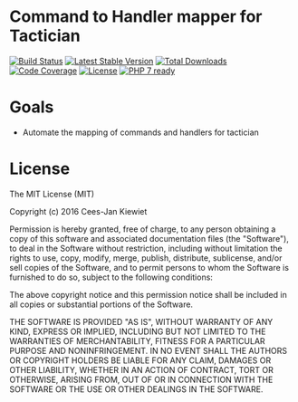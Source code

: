 # Command to Handler mapper for Tactician

[![Build Status](https://travis-ci.org/wyrihaximus/php-tactician-command-handler-mapper.svg?branch=master)](https://travis-ci.org/wyrihaximus/php-tactician-command-handler-mapper)
[![Latest Stable Version](https://poser.pugx.org/wyrihaximus/tactician-command-handler-mapper/v/stable.png)](https://packagist.org/packages/wyrihaximus/tactician-command-handler-mapper)
[![Total Downloads](https://poser.pugx.org/wyrihaximus/tactician-command-handler-mapper/downloads.png)](https://packagist.org/packages/wyrihaximus/tactician-command-handler-mapper/stats)
[![Code Coverage](https://scrutinizer-ci.com/g/wyrihaximus/php-tactician-command-handler-mapper/badges/coverage.png?b=master)](https://scrutinizer-ci.com/g/wyrihaximus/php-tactician-command-handler-mapper/?branch=master)
[![License](https://poser.pugx.org/wyrihaximus/tactician-command-handler-mapper/license.png)](https://packagist.org/packages/wyrihaximus/tactician-command-handler-mapper)
[![PHP 7 ready](http://php7ready.timesplinter.ch/wyrihaximus/php-tactician-command-handler-mapper/badge.svg)](https://appveyor-ci.org/wyrihaximus/php-tactician-command-handler-mapper)


# Goals

* Automate the mapping of commands and handlers for tactician 

# License

The MIT License (MIT)

Copyright (c) 2016 Cees-Jan Kiewiet

Permission is hereby granted, free of charge, to any person obtaining a copy
of this software and associated documentation files (the "Software"), to deal
in the Software without restriction, including without limitation the rights
to use, copy, modify, merge, publish, distribute, sublicense, and/or sell
copies of the Software, and to permit persons to whom the Software is
furnished to do so, subject to the following conditions:

The above copyright notice and this permission notice shall be included in all
copies or substantial portions of the Software.

THE SOFTWARE IS PROVIDED "AS IS", WITHOUT WARRANTY OF ANY KIND, EXPRESS OR
IMPLIED, INCLUDING BUT NOT LIMITED TO THE WARRANTIES OF MERCHANTABILITY,
FITNESS FOR A PARTICULAR PURPOSE AND NONINFRINGEMENT. IN NO EVENT SHALL THE
AUTHORS OR COPYRIGHT HOLDERS BE LIABLE FOR ANY CLAIM, DAMAGES OR OTHER
LIABILITY, WHETHER IN AN ACTION OF CONTRACT, TORT OR OTHERWISE, ARISING FROM,
OUT OF OR IN CONNECTION WITH THE SOFTWARE OR THE USE OR OTHER DEALINGS IN THE
SOFTWARE.
